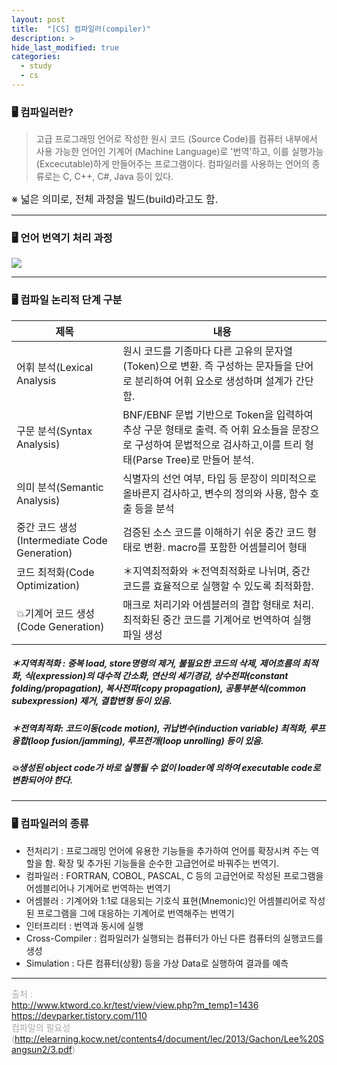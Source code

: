 ```yaml
---
layout: post
title:  "[CS] 컴파일러(compiler)"
description: > 
hide_last_modified: true
categories: 
  - study
  - cs
---
```


### 🖥️ 컴파일러란?
> 고급 프로그래밍 언어로 작성한 원시 코드 (Source Code)를 컴퓨터 내부에서 사용 가능한 언어인 기계어 (Machine Language)로 '번역'하고, 이를 실행가능(Excecutable)하게 만들어주는 프로그램이다. 
컴파일러를 사용하는 언어의 종류로는 C, C++, C#, Java 등이 있다.

<span style="font-size:16px;">※ 넓은 의미로, 전체 과정을 빌드(build)라고도 함.</span>

-----
### 🖥️ 언어 번역기 처리 과정
![](https://velog.velcdn.com/images/seony-dev/post/81838a11-7e9a-45cf-80ae-b1f19977db6c/image.png)

-----
### 🖥️ 컴파일 논리적 단계 구분

|제목|내용|
|------|---|
|어휘 분석(Lexical Analysis|원시 코드를 기종마다 다른 고유의 문자열(Token)으로 변환. 즉 구성하는 문자들을 단어로 분리하여 어휘 요소로 생성하며 설계가 간단함.|
|구문 분석(Syntax Analysis)|BNF/EBNF 문법 기반으로 Token을 입력하여 추상 구문 형태로 출력. 즉 어휘 요소들을 문장으로 구성하여 문법적으로 검사하고,이를 트리 형태(Parse Tree)로 만들어 분석.|
|의미 분석(Semantic Analysis)|식별자의 선언 여부, 타입 등 문장이 의미적으로 올바른지 검사하고, 변수의 정의와 사용, 함수 호출 등을 분석|
|중간 코드 생성(Intermediate Code Generation)|검증된 소스 코드를 이해하기 쉬운 중간 코드 형태로 변환. macro를 포함한 어셈블리어 형태|
|코드 최적화(Code Optimization)|＊지역최적화와 ＊전역최적화로 나뉘며, 중간 코드를 효율적으로 실행할 수 있도록 최적화함.|
|💥기계어 코드 생성(Code Generation)|매크로 처리기와 어셈블러의 결합 형태로 처리. 최적화된 중간 코드를 기계어로 번역하여 실행 파일 생성|

##### ＊지역최적화 : 중복 load, store명령의 제거, 불필요한 코드의 삭제, 제어흐름의 최적화, 식(expression)의 대수적 간소화, 연산의 세기경감, 상수전파(constant folding/propagation), 복사전파(copy propagation), 공통부분식(common subexpression) 제거, 결합변형 등이 있음. <br>
##### ＊전역최적화: 코드이동(code motion), 귀납변수(induction variable) 최적화, 루프융합(loop fusion/jamming), 루프전개(loop unrolling) 등이 있음.

##### 💥생성된 object code가 바로 실행될 수 없이 loader에 의하여 executable code로 변환되어야 한다.


-----
### 🖥️ 컴파일러의 종류
- 전처리기 : 프로그래밍 언어에 유용한 기능들을 추가하여 언어를 확장시켜 주는 역할을 함. 확장 및 추가된 기능들을 순수한 고급언어로 바꿔주는 번역기.
- 컴파일러 : FORTRAN, COBOL, PASCAL, C 등의 고급언어로 작성된 프로그램을 어셈블리어나 기계어로 번역하는 번역기
- 어셈블러 : 기계어와 1:1로 대응되는 기호식 표현(Mnemonic)인 어셈블리어로 작성된 프로그램을 그에 대응하는 기계어로 번역해주는 번역기
- 인터프리터 : 번역과 동시에 실행
- Cross-Compiler : 컴파일러가 실행되는 컴퓨터가 아닌 다른 컴퓨터의 실행코드를 생성
- Simulation : 다른 컴퓨터(상황) 등을 가상 Data로 실행하여 결과를 예측


-----
<span style="font-size:14px; color:darkgray;"> 출처 : <br>
http://www.ktword.co.kr/test/view/view.php?m_temp1=1436 <br>
https://devparker.tistory.com/110 <br>
컴파일의 필요성(http://elearning.kocw.net/contents4/document/lec/2013/Gachon/Lee%20Sangsun2/3.pdf)
</span>